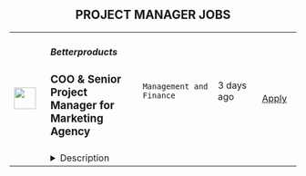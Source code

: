 <div align="center"><h2>PROJECT MANAGER JOBS</h2></div><table><tr>
                <td width="100" height="100" rowspan="2">
                    <img src="https://wwr-pro.s3.amazonaws.com/logos/0098/0239/logo.gif" width="38px" height="auto">
                </td>
                <td width="300">
                    <h5>Betterproducts</h5>
                    <h3> COO & Senior Project Manager for Marketing Agency</h3>
                </td>
                <td width="300">
                    <code>Management and Finance</code>
                </td>
                <td width="200">
                <text>3 days ago</text>
                </td>
                <td width="100" rowspan="2">
                <a href="https://weworkremotely.com/remote-jobs/betterproducts-coo-senior-project-manager-for-marketing-agency" align="right" target="_blank">Apply</a>
                </td>
            </tr>
            <tr>
                <td colspan="3">
                <details><summary>Description</summary>
                <img src="https://we-work-remotely.imgix.net/logos/0098/0239/logo.gif?ixlib=rails-4.0.0&w=50&h=50&dpr=2&fit=fill&auto=compress" />

<p>
  <strong>Headquarters:</strong> Berlin, Germany
    <br /><strong>URL:</strong> <a href="http://www.betterproducts.co">http://www.betterproducts.co</a>
</p>

<div>
<br>We are looking for a freelance full-time Project Manager for our marketing agency, starting direct or in the next 3 weeks, for a long-term collaboration. You will start in a project manager role and (assuming you do well) will take on the COO role. </div><div>
<br>You will manage several client projects at once and manage a remote team of about 7 people. You will work directly with clients and have monthly progress meetings with them. Your responsibility it to keep clients happy, ensure we deliver what we promised, and follow our processes to ensure quality. <br><br>
</div><div>Our clients are all B2B SaaS companies, and for most we offer an email outreach service, and for some we also run other marketing channels like ads, landing pages, etc. We always follow an exciting growth hacking approach with clear hypotheses, A/B testing, data collection, etc.<br><br>
</div><div><strong>Your skills</strong></div><ul>
<li>You worked as a <strong>marketing project manager</strong> for at least <strong>3+yrs and </strong>managed teams of 6 people or more<ul>
<li>You like to take <strong>ownership</strong>, and have no trouble <strong>resolving most problems</strong> yourself with help of the team. </li>
<li>You have at least 2 yrs of experience creating various types of marketing campaigns yourself </li>
<li>You like to come up with ideas and take action </li>
</ul>
</li>
<li>You <strong>worked directly with clients for 3+yrs</strong>. <ul>
<li>You have experience managing whole client relationships and delivery by yourself, with minimal help from managers above you.</li>
<li>Good sense of <strong>clear communication</strong> and quality. I.e. to ensure campaigns/experiments we share are easy to understand and don't leave any questions unanswered. </li>
<li>In resolving <strong>issues</strong> with clients, you communicate <strong>clearly</strong> and make it <strong>easy</strong> for them to take a decision. </li>
<li>You have a good <strong>feeling for priorities/urgency</strong> and never miss a deadline without letting your client know and having a recovery plan</li>
<li>You think <strong>strategically</strong>, have a feeling for <strong>priorities</strong> and are always focused on delivering <strong>maximum value to the customer</strong>
</li>
</ul>
</li>
<li>You are <strong>process-oriented</strong> and you ensure that you and your teams follow our delivery processes</li>
<li>You work <strong>Accurately</strong>. Your calculations and spelling is always correct, your choice of words is accurate. </li>
<li>You speak <strong>English fluently.</strong>
</li>
<li>You're strong in quickly <strong>learning new tools</strong>, and worked with many marketing tools in the past. You're not technical.</li>
<li>You have your own methods for staying in contact / <strong>on top</strong> enough with <strong>team</strong> members, not too much, not too little and that's a good mix of meetings and text communication. </li>
<li>Experience with <strong>email/linkedin outreach, advertising</strong> and growth hacking is a plus</li>
<li>Experience with <strong>B2B SaaS startups</strong> is a plus</li>
<li>We are currently not looking for candidates from India, Pakistan, Russia, Ireland, West Coast of US and China. </li>
<li>This is a remote freelance position (32-40 hours per week), you are paid for worked time and are required to use our time tracker. </li>
<li>Your <strong>working hours overlap</strong> at least 4 hours from 10 am - 10 pm in Berlin, and you are able to take client meetings between 14:00-19:00 Berlin time. </li>
</ul><div>
<br><br>
</div><div><strong><br>Please do not apply if you:</strong></div><div>To ensure we attract the right candidates, here is a somewhat exaggerated list of when not to apply. It's OK if you disagree with one or two.</div><ul>
<li>You don't consider yourself a bit of a workaholic and never work more than 8hrs</li>
<li>You don't believe the customer is always right</li>
<li>You think it's OK if campaign launch deadlines are missed and you wouldn't even inform the customer</li>
<li>You think it's OK to not answer a client complaint/issue mail within 24hrs</li>
<li>You don't believe in checking your team's work and regular checkins</li>
<li>You consider yourself not very technical and struggle to learn new tools</li>
<li>You're not process and data-oriented, or you hate documenting processes</li>
<li>You don't like being on top of the team, monitoring deadlines, budgets, etc</li>
<li>You hate meetings with your team and clients</li>
<li>You are not constantly full of ideas of how to do things better, lack energy and always have a critical tone</li>
<li>You think using Grammarly is useless. </li>
<li>You prefer to do things yourself instead of delegating. </li>
</ul><div>
<br><br>
</div><div><strong><br>Question? Or apply right away?</strong></div><div>
<br>If you have any questions about this position, don't hesitate to contact hr@betterproducts.co (not: .com). <br><br>
</div><div>To apply please send your CV to hr@betterproducts.co, no motivation letter is required. We will send you some short screening questions to answer, which we will use to select a shortlist of candidates that we will interview. A skill test is part of the process.<br><br>
</div>

<p><strong>To apply:</strong> <a href="https://weworkremotely.com/remote-jobs/betterproducts-coo-senior-project-manager-for-marketing-agency">https://weworkremotely.com/remote-jobs/betterproducts-coo-senior-project-manager-for-marketing-agency</a></p>

                </details>
                </td>
            </tr>,<tr>
                <td width="100" height="100" rowspan="2">
                    <img src="https://wwr-pro.s3.amazonaws.com/logos/0082/0762/logo.gif" width="38px" height="auto">
                </td>
                <td width="300">
                    <h5>Rocket Conversions</h5>
                    <h3> Ad Creative Project Manager</h3>
                </td>
                <td width="300">
                    <code>Design</code>
                </td>
                <td width="200">
                <text>55 days ago</text>
                </td>
                <td width="100" rowspan="2">
                <a href="https://weworkremotely.com/remote-jobs/rocket-conversions-ad-creative-project-manager" align="right" target="_blank">Apply</a>
                </td>
            </tr>
            <tr>
                <td colspan="3">
                <details><summary>Description</summary>
                <img src="https://we-work-remotely.imgix.net/logos/0082/0762/logo.gif?ixlib=rails-4.0.0&w=50&h=50&dpr=2&fit=fill&auto=compress" />

<p>
  <strong>Headquarters:</strong> Hong Kong
    <br /><strong>URL:</strong> <a href="https://rocket-conversions.com/">https://rocket-conversions.com/</a>
</p>

<div>Hey <strong>Creative People</strong>, </div><div><br></div><div>We're Rocket Conversions, a digital advertising growth team 🚀. <br><br>
</div><div><br></div><div>We help grow businesses through digital advertising, and a big part of that is through world-class ad creatives.<br><br>
</div><div><br></div><div>We're seeking an expert-level ad creative project manager with a strong work ethic to board this rocketship, manage our ad creative system, and come on a journey of personal &amp; professional growth with us.<br><br>If this seems like something you'd like to explore further, or chat with us about, <strong>submit your details in the form below</strong> and we'll get back to you within 48 hours if it looks like we'd be a good fit for each other.<br><br>
</div><h1><strong> 🙏 Thank You! 🙏</strong></h1>

<p><strong>To apply:</strong> <a href="https://weworkremotely.com/remote-jobs/rocket-conversions-ad-creative-project-manager">https://weworkremotely.com/remote-jobs/rocket-conversions-ad-creative-project-manager</a></p>

                </details>
                </td>
            </tr>,<tr>
                <td width="100" height="100" rowspan="2">
                    <img src="https://pbs.twimg.com/profile_images/1306325743580848130/mk0qvsZ9_400x400.jpg" width="38px" height="auto">
                </td>
                <td width="300">
                    <h5>Kraken</h5>
                    <h3>Design Project Manager</h3>
                </td>
                <td width="300">
                    <code></code>
                </td>
                <td width="200">
                <text>0 days ago</text>
                </td>
                <td width="100" rowspan="2">
                <a href="https://jobs.lever.co/kraken/3137ca0e-5386-4e90-ab67-fa98fd6a6cef" align="right" target="_blank">Apply</a>
                </td>
            </tr>
            <tr>
                <td colspan="3">
                <details><summary>Description</summary>
                <div class="section page-centered" data-qa="job-description"><div><b style="font-size: 18pt">Building the Internet of Money&nbsp;</b></div><div><br></div><div>Our Krakenites are a world-class team with crypto conviction, united by our desire to discover and unlock the potential of crypto and blockchain technology.</div><div><br></div><div>What makes us different? Kraken is a mission-focused company rooted in crypto values. As a Krakenite, you’ll join us on our mission to accelerate the global adoption of crypto, so that everyone can achieve financial freedom and inclusion. For over a decade, Kraken’s focus on our mission and crypto ethos has attracted many of the most talented crypto experts in the world.</div><div><br></div><div>Before you apply, please read the&nbsp;<a href="https://www.kraken.com/culture" class="postings-link">Kraken Culture</a>&nbsp;page to learn more about our internal culture, values, and mission.</div><div><br></div><div>As a fully remote company, we have Krakenites in 60+ countries who speak over 50 languages. Krakenites are industry pioneers who develop premium crypto products for experienced traders, institutions, and newcomers to the space. Kraken is committed to industry-leading security, crypto education, and world-class client support through our products like&nbsp;<a href="https://pro.kraken.com/" class="postings-link">Kraken Pro</a>,&nbsp;<a href="https://www.kraken.com/en-us/nft" class="postings-link">Kraken NFT</a>, and&nbsp;<a href="https://cryptowat.ch/" class="postings-link">Cryptowatch</a>.</div><div><br></div><div>Become a Krakenite and build the internet of money!</div><div><br></div><div><br></div><div>At Kraken our mission is to accelerate the adoption of cryptocurrency to empower all humans to achieve financial freedom and inclusion. We’re interested in meeting individuals who believe in this vision and are energized by the challenge it presents — those who will rise to the occasion when called upon yet understand the importance of maintaining our playful and fun, creative culture.&nbsp;</div><div><br></div><div>We are looking for motivated, detail-oriented self-starters with a passion for beautiful design that delivers meaningful experiences to our customers and continuing fantastic results for our rapidly expanding business. The Creative Design team collaborates closely with product, marketing, researchers, and content specialists, so you must be comfortable working in this cooperative model. We feel that the best work comes when creative people roll up their sleeves and solve problems together.</div></div><div class="section page-centered"><div><h3>The Opportunity</h3><ul class="posting-requirements plain-list"><ul><li>Manage and prioritize work for design teams, working closely with marketing, product and brand to understand the needs of the business</li><li>Scope projects and support with team buildingEstablish, communicate action plans, target dates for deliverables and ensure smooth running of project timelines&nbsp;</li><li>&nbsp;Maintain a robust documentation of project work and design assets</li><li>Continually identify opportunities to improve operational excellence</li><li>Collaborate closely across multiple design, marketing and product teams</li><li>Support design leadership to ensure that we create best-in-class design work</li><li>&nbsp;Detailed management of task boards to ensure projects are clearly briefed, staffed and communicated </li></ul></ul></div></div><div class="section page-centered"><div><h3>Skills You Should HODL</h3><ul class="posting-requirements plain-list"><ul><li>An expert at project management and supporting creative teams and operations delivering multifaceted design projects ideally working in startups, advertising or agencies</li><li>Experience with video and animation production; photoshoot organization and production a plus</li><li>The desire to work collaboratively and play an active role in creative projects</li><li>Experience in taking projects from conception to briefing all the way through to delivery</li><li>&nbsp;A strong understanding of the creative process and experience across projects large and small</li><li>Excellent communication and storytelling skills with the ability to share design rationale and creative intent&nbsp;</li><li>A confident, thoughtful and enthusiastic team player</li><li>Great working knowledge of project management tools such as Air table and project ticketing like Jira and Wrike</li><li>Organized and motivated self-starter with attention to detail who firmly believes in the value of excellent design</li><div><br></div><div><b>Nice to have</b></div><li>Working knowledge or direct experience with cryptocurrencies</li><li>&nbsp;Remote working experience; EU or US time zones preferred</li></ul></ul></div></div><!--[2022-11-28] [GOLD-2535] Remove payTransparencyV1 when feature flag is fully removed--><div class="section page-centered" data-qa="closing-description"><div>#EU #VF-1 #US</div><div><br></div><div>Kraken is powered by people from around the world and we celebrate all Krakenites for their diverse talents, backgrounds, contributions and unique perspectives. We hire strictly based on merit, meaning we seek out the candidates with the right abilities, knowledge, and skills considered the most suitable for the job. We encourage you to apply for roles where you don't fully meet the listed requirements, especially if you're passionate or knowledgable about crypto!</div><div><br></div><div>As an equal opportunity employer, we don’t tolerate discrimination or harassment of any kind. Whether that’s based on race, ethnicity, age, gender identity, citizenship, religion, sexual orientation, disability, pregnancy, veteran status or any other protected characteristic as outlined by federal, state or local laws.&nbsp;</div><div><br></div><div><b style="font-size: 18px">Stay in the know</b></div><div><br></div><div><a href="https://twitter.com/krakenfx" class="postings-link">Follow us on Twitter</a></div><div><a href="https://blog.kraken.com/#:~:text=Enter%20your%20email%20address" class="postings-link">Learn on the Kraken Blog</a></div><div><a href="https://www.linkedin.com/company/kraken-exchange/" class="postings-link">Connect on LinkedIn</a></div></div><div class="section page-centered last-section-apply" data-qa="btn-apply-bottom"><a class="postings-btn template-btn-submit hex-color" data-qa="show-page-apply" href="https://jobs.lever.co/kraken/3137ca0e-5386-4e90-ab67-fa98fd6a6cef/apply">Apply for this job</a></div>
                </details>
                </td>
            </tr>,<tr>
                <td width="100" height="100" rowspan="2">
                    <img src="https://pbs.twimg.com/profile_images/1306325743580848130/mk0qvsZ9_400x400.jpg" width="38px" height="auto">
                </td>
                <td width="300">
                    <h5>Kraken</h5>
                    <h3>Senior Project Manager - Organization Design and Workforce Planning</h3>
                </td>
                <td width="300">
                    <code></code>
                </td>
                <td width="200">
                <text>0 days ago</text>
                </td>
                <td width="100" rowspan="2">
                <a href="https://jobs.lever.co/kraken/b7e9c622-03bb-4239-8ac9-da1f7e287b50" align="right" target="_blank">Apply</a>
                </td>
            </tr>
            <tr>
                <td colspan="3">
                <details><summary>Description</summary>
                <div class="section page-centered" data-qa="job-description"><div><b style="font-size: 18pt">Building the Internet of Money&nbsp;</b></div><div><br></div><div>Our Krakenites are a world-class team with crypto conviction, united by our desire to discover and unlock the potential of crypto and blockchain technology.</div><div><br></div><div>What makes us different? Kraken is a mission-focused company rooted in crypto values. As a Krakenite, you’ll join us on our mission to accelerate the global adoption of crypto, so that everyone can achieve financial freedom and inclusion. For over a decade, Kraken’s focus on our mission and crypto ethos has attracted many of the most talented crypto experts in the world.</div><div><br></div><div>Before you apply, please read the&nbsp;<a href="https://www.kraken.com/culture" class="postings-link">Kraken Culture</a>&nbsp;page to learn more about our internal culture, values, and mission.</div><div><br></div><div>As a fully remote company, we have Krakenites in 60+ countries who speak over 50 languages. Krakenites are industry pioneers who develop premium crypto products for experienced traders, institutions, and newcomers to the space. Kraken is committed to industry-leading security, crypto education, and world-class client support through our products like&nbsp;<a href="https://pro.kraken.com/" class="postings-link">Kraken Pro</a>,&nbsp;<a href="https://www.kraken.com/en-us/nft" class="postings-link">Kraken NFT</a>, and&nbsp;<a href="https://cryptowat.ch/" class="postings-link">Cryptowatch</a>.</div><div><br></div><div>Become a Krakenite and build the internet of money!</div><div><br></div><div><b style="font-size: 24px">Proof of work</b></div><div><br></div><div><b style="font-size: 18px">The Team</b></div><div><br></div><div>Our People team is called the Krakenite Experience (KX) team, and our aim is to become a world leader in People Experience. We are now hiring a Project Manager, Organizational Design and Workforce Planning to join our diverse and forward‐thinking global company.</div><div><br></div><div>You will add value to Kraken by supporting the KX team by creating and executing against a long term workforce strategy. You will build&nbsp; strong relationships with stakeholders to move projects forward. This is a great opportunity for a seasoned Project Manager who has already thrived in high‐growth organizations and who wants to get involved in an industry that is changing the world!</div></div><div class="section page-centered"><div><h3>The Opportunity</h3><ul class="posting-requirements plain-list"><ul><li>Lead complex, cross functional projects from inception to execution; working with stakeholders to understand objectives, develop requirements, create and manage project schedules, identify risks, and communicate clearly with stakeholders across the organization&nbsp;</li><li>In partnership with stakeholders, develop workforce planning models, financial planning and analysis, stakeholder communication, and manage vendor resources</li><li>Partner with the executive sponsors to communicate program goals, objectives, and outcomes</li><li>Establish and ensure appropriate governance functions across projects</li><li>Develop and maintain required program documentation and collateral</li><li>Oversee the execution of program projects, their progress compared with the plan and production of agreed deliverables</li><li>Additional duties and responsibilities as assigned&nbsp;</li></ul></ul></div></div><div class="section page-centered"><div><h3>Skills you should HODL</h3><ul class="posting-requirements plain-list"><ul><li>5+ years of experience in program/project management and workforce development</li><li>Exceptional leadership skills with the ability to develop and communicate the program objectives, inspire and motivate, and maintain alignment with the business strategy</li><li>Outstanding verbal and written communication skills, including the ability to explain the program goals and objectives to the business</li></ul></ul></div></div><div class="section page-centered"><div><h3>Nice to haves</h3><ul class="posting-requirements plain-list"><ul><li>Previous experience working in HR</li></ul></ul></div></div><!--[2022-11-28] [GOLD-2535] Remove payTransparencyV1 when feature flag is fully removed--><div class="section page-centered" data-qa="closing-description"><div><b style="font-size: 11pt">#UK #US #EU&nbsp;#LI-Remote</b></div><div><br></div><div>Kraken is powered by people from around the world and we celebrate all Krakenites for their diverse talents, backgrounds, contributions and unique perspectives. We hire strictly based on merit, meaning we seek out the candidates with the right abilities, knowledge, and skills considered the most suitable for the job. We encourage you to apply for roles where you don't fully meet the listed requirements, especially if you're passionate or knowledgable about crypto!</div><div><br></div><div>As an equal opportunity employer, we don’t tolerate discrimination or harassment of any kind. Whether that’s based on race, ethnicity, age, gender identity, citizenship, religion, sexual orientation, disability, pregnancy, veteran status or any other protected characteristic as outlined by federal, state or local laws.&nbsp;</div><div><br></div><div><b style="font-size: 18px">Stay in the know</b></div><div><br></div><div><a href="https://twitter.com/krakenfx" class="postings-link">Follow us on Twitter</a></div><div><a href="https://blog.kraken.com/#:~:text=Enter%20your%20email%20address" class="postings-link">Learn on the Kraken Blog</a></div><div><a href="https://www.linkedin.com/company/kraken-exchange/" class="postings-link">Connect on LinkedIn</a></div></div><div class="section page-centered last-section-apply" data-qa="btn-apply-bottom"><a class="postings-btn template-btn-submit hex-color" data-qa="show-page-apply" href="https://jobs.lever.co/kraken/b7e9c622-03bb-4239-8ac9-da1f7e287b50/apply">Apply for this job</a></div>
                </details>
                </td>
            </tr>,<tr>
                <td width="100" height="100" rowspan="2">
                    <img src="https://pbs.twimg.com/profile_images/2738508979/760be3edebfa0195e36fb3dba07297c1_400x400.png" width="38px" height="auto">
                </td>
                <td width="300">
                    <h5>10up</h5>
                    <h3>Senior Digital Project Manager</h3>
                </td>
                <td width="300">
                    <code></code>
                </td>
                <td width="200">
                <text>0 days ago</text>
                </td>
                <td width="100" rowspan="2">
                <a href="https://jobs.lever.co/10up-2/36ed2249-4b91-43f3-9604-9de62e3b558b" align="right" target="_blank">Apply</a>
                </td>
            </tr>
            <tr>
                <td colspan="3">
                <details><summary>Description</summary>
                <div class="section page-centered" data-qa="job-description"><div><b style="font-size: 18px">Location: Remote - Anywhere </b>(Open to applicants located anywhere around the globe.)</div><div><br></div><div>A Senior Project Manager at 10up is not just a task manager, but a strategic contributor to every project, and the driver for successful client delivery. Join a team of collaborative, cross-discipline professionals who have been pushing the boundaries of enterprise-level projects for over 12 years.</div><div><br></div><div>You’ll have ownership and input on a combination of innovative, challenging projects and ongoing support engagements—we believe in balanced and diverse workloads through dedicated resource management. We have a supportive Client Delivery structure, with established PM processes, while still allowing for autonomy.</div><div><br></div><div>As a leading digital agency, 10up’s client roster spans from innovative startups and impactful non-profits, to some of the biggest names in the industry, such as ESPN, Google, The New York Times Co., and The Nobel Prize Committee.&nbsp;</div><div><br></div><div>As a 10upper, you have options for flexible and alternative work schedules. Intentionally remote since day one, spanning six continents and 38+ countries, 10up fully embraces the benefits of distributed work.</div><div><br></div></div><div class="section page-centered"><div><h3>What you will do: </h3><ul class="posting-requirements plain-list"><ul><li>Act as the day-to-day Project Manager for 4 - 7 active projects; exhibiting senior-level ownership over all project scopes/plans, client meetings, written status updates, demos, risk management and iterative scope / expectation management.&nbsp;</li><li>Consistently track and analyze project progress and budget burn, and work with group and project leadership to escalate concerns and/or risks, and mitigate appropriately.</li><li>Ensure superior quality deliverables by collaboratively engaging cross-discipline leadership, and enforcing rigorous QA processes and standards to provide end to end delivery and client satisfaction.</li><li>Lead discovery engagements (onsite and remotely) that expertly define cross-discipline project requirements and that demonstrate an expert understanding of underlying client business goals and objectives.</li><li>Consistently identify strategic opportunities to engage with the 10up Account Management Team and collaborate towards building strong, long-term client relationships.</li></ul></ul></div></div><div class="section page-centered"><div><h3>About you: </h3><ul class="posting-requirements plain-list"><ul><li>You have experience delivering full scope CMS-based web projects for enterprise clients, ideally in an agency environment, and preferably with a practical understanding of the WordPress platform.</li><li>You can describe tangible examples of deescalating project risks by working with members of your team and leadership to develop collaborative solutions.</li><li>Your roles and responsibilities have been primarily client facing. You are often the main point of contact for client requests, escalations, comprehensive updates, and senior-level consultation.</li><li>You have a proven track record of deescalating project risks by working with members of your team and leadership to develop collaborative solutions.</li><li>You are an effective leader of cross-discipline project teams - across account strategy, experience design, engineering, QA and support - and are able to keep the team motivated and on task to deliver the best project outcomes.</li><li>You have excellent verbal and written English communication skills, both internally and externally.</li></ul></ul></div></div><div class="section page-centered"><div><h3>Benefits of interest:</h3><ul class="posting-requirements plain-list"><ul><li>Mentorship from a dedicated Team Lead and Director of Client Delivery.</li><li>Multiple paid time off programs, including accrued PTO, parental leave, bereavement leave, and company holidays – including an all-company break from Christmas Eve to New Years Day.</li><li>Health, dental, and life insurance programs (available for United States team members).</li><li>Retirement contribution programs (currently available in the U.S. and U.K.).</li><li>$3,000 USD accrued annually in professional development budget for you to spend on conferences, training, or to buy back time for programs like independent study.</li><li>Flexible and alternate schedule programs - including options for 4-day work week (Monday-Thursday) configurations.</li><li>Global Company summits – opportunities to meet, socialize and learn with fellow 10uppers in person at remarkable destinations.&nbsp;</li><li>An end-of-year all-hands bonus program, along with smaller opportunities for recognition throughout the year.</li></ul></ul></div></div><!--[2022-11-28] [GOLD-2535] Remove payTransparencyV1 when feature flag is fully removed--><div class="section page-centered" data-qa="salary-range"><div>$60,000 - $120,000 a year</div><small><div>The expected annual salary range for this position is between $60,000 and $120,000 USD. Compensation is determined based on a variety of factors including relevant experience, other job related qualifications/skills, geographic location, and business needs.</div></small></div><div class="section page-centered" data-qa="closing-description"><div><b style="font-size: 18px">Join our team!&nbsp;</b></div><div><br></div><div>If you are passionate about 10up's mission and think you have what it takes to be successful in this role even if you don't check all the boxes, please apply. We'd appreciate the opportunity to personally review your application. Everyone gets a response.</div><div><br></div><div>Read more about <a href="https://drive.google.com/file/d/1nQ9yWRqfDAdrriYRnBNzYo7w59auYxMe/view" class="postings-link">What to Expect </a>through our Recruiting process.</div><div><br></div><div>We don't want you to miss any communication from us! To ensure you receive updates on your application, please add jobs@10up.com to your contacts list! #LI-Remote</div></div><div class="section page-centered last-section-apply" data-qa="btn-apply-bottom"><a class="postings-btn template-btn-submit hex-color" data-qa="show-page-apply" href="https://jobs.lever.co/10up-2/36ed2249-4b91-43f3-9604-9de62e3b558b/apply">Apply for this job</a></div>
                </details>
                </td>
            </tr>,<tr>
                <td width="100" height="100" rowspan="2">
                    <img src="https://pbs.twimg.com/profile_images/1545121577632763912/7FMnABb0_400x400.jpg" width="38px" height="auto">
                </td>
                <td width="300">
                    <h5>Collabora</h5>
                    <h3>Fluent German Project Manager (Remote/Anywhere)</h3>
                </td>
                <td width="300">
                    <code></code>
                </td>
                <td width="200">
                <text>0 days ago</text>
                </td>
                <td width="100" rowspan="2">
                <a href="https://jobs.lever.co/collabora/c5249835-4d24-4e87-ae09-a2540b09f6c0" align="right" target="_blank">Apply</a>
                </td>
            </tr>
            <tr>
                <td colspan="3">
                <details><summary>Description</summary>
                <div class="section page-centered" data-qa="job-description"><div><span style="font-size: 16px">We are looking for an enthusiastic Project Manager with fluent German, and a strong technical background to oversee project delivery, managing multiple projects around Collabora Online and LibreOffice, as well as overseeing customer ticket prioritization.</span></div><div><br></div><div><b style="font-size: 16px">The Role</b></div><div><br></div><div><span style="font-size: 16px">Your involvement with the projects will begin early in the life-cycle. You will be supporting the preparation of technical and commercial proposals, and you will continue with the projects through to their successful delivery to clients, and hopefully follow-on-opportunities.</span></div><div><br></div><div><span style="font-size: 16px">You will be involved in managing the client relationships and be the focal point for all project communications. This will require you to both think about the projects at a high-level while at the same time understanding the key details. While the job is mostly from-home, some degree of travel to customer's meetings primarily in Germany will be necessary.</span></div><div><br></div><div><span style="font-size: 16px">You will be expected to have a grasp of the priority and severity of customer tickets, and be intimately involved in the process of balancing delivery resources between projects and tickets.</span></div><div><br></div></div><div class="section page-centered"><div><h3>What's in it for you?</h3><ul class="posting-requirements plain-list"><ul><li>Become part of an organization designed from the ground-up for efficient remote-working</li><li>Technically challenging environment, where your opinions and ideas are listened to</li><li>Be a key part of the Collabora Productivity management team</li><li>Significant degree of autonomy within the role</li><li>Opportunity to learn from others and pick up new skills. Our Project Managers and Engineers are responsible for feeding back to each other in an effort to improve overall process</li><li>Culturally diverse and inclusive environment</li><li>Make a significant positive impact on Open Source and the global desktop productivity market</li></ul></ul></div></div><div class="section page-centered"><div><h3>Key Responsibilities</h3><ul class="posting-requirements plain-list"><ul><li>Manage a number of Open Source technology projects of various sizes and complexities</li><li>Communicate effectively with teams around schedule, delivery deadlines, releases, and task priorities to satisfy customers and to balance development load across the the company</li><li>Understand customers needs and what makes them successful – apply these to deliver successful projects and explore future business opportunities</li><li>Manage and motivate project teams to ensure project success. As our clients and project engineers are globally distributed, certain flexibilities in working practices will be required according to customers' and engineers' needs</li><li>Weekly project status updates and appropriate actions to ensure projects are successful, profitable and delivered on time</li><li>Support the optimization and maintenance of current ISO processes and define new ones for continuous improvements according to the business needs</li><li>Infrequent customer visits and international travel as required</li></ul></ul></div></div><div class="section page-centered"><div><h3>Technical Requirements</h3><ul class="posting-requirements plain-list"><ul><li>Account management, including stakeholder and commercial management of the engagement</li><li>Full life-cycle project management, including planning, execution, reporting and financials</li><li>Able to spot risks and mitigate/workaround them before they develop into issues</li><li>Experience of Agile or Open Source software development methodologies</li><li>Experience of running highly distributed project teams across multiple time zones would be a great advantage</li><li>Experience with phabrictor, bugzilla, OTRS/Znuny and/or other open-source trackers and project management tooling appreciated</li></ul></ul></div></div><div class="section page-centered"><div><h3>Qualifications</h3><ul class="posting-requirements plain-list"><ul><li>Fluent in German, with good business English</li><li>Bachelor’s degree in relevant field</li><li>Knowledge or experience working in an ISO 9001 and/or ISO 27001 environment(s) would be an asset</li><li>Professional project management qualification would be an advantage</li><li>French language skills would be an advantage</li></ul></ul></div></div><!--[2022-11-28] [GOLD-2535] Remove payTransparencyV1 when feature flag is fully removed--><div class="section page-centered" data-qa="closing-description"><div>#LI-Remote</div></div><div class="section page-centered last-section-apply" data-qa="btn-apply-bottom"><a class="postings-btn template-btn-submit hex-color" data-qa="show-page-apply" href="https://jobs.lever.co/collabora/c5249835-4d24-4e87-ae09-a2540b09f6c0/apply">Apply for this job</a></div>
                </details>
                </td>
            </tr></table>